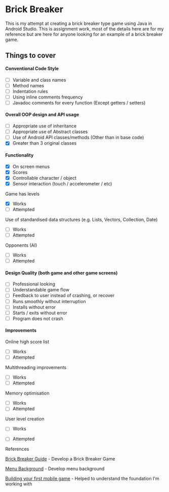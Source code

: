 # Brick Breaker
This is my attempt at creating a brick breaker type game using Java in Android Studio. This is assignment work, most of the details here are for my reference but are here for anyone looking for an example of a brick breaker game.

## Things to cover

#### Conventional Code Style

- [ ] Variable and class names
- [ ] Method names
- [ ] Indentation rules
- [ ] Using inline comments frequency
- [ ] Javadoc comments for every function (Except getters / setters)

#### Overall OOP design and API usage

- [ ] Appropriate use of inheritance
- [ ] Appropriate use of Abstract classes
- [ ] Use of Android API classes/methods (Other than in base code)
- [x] Greater than 3 original classes

#### Functionality

- [x] On screen menus
- [x] Scores
- [x] Controllable character / object
- [x] Sensor interaction (touch / accelerometer / etc)

Game has levels

- [x] Works
- [ ] Attempted

Use of standardised data structures (e.g. Lists, Vectors, Collection, Date)

- [ ] Works
- [ ] Attempted

Opponents (AI)

- [ ] Works
- [ ] Attempted

#### Design Quality (both game and other game screens)

- [ ] Professional looking
- [ ] Understandable game flow
- [ ] Feedback to user instead of crashing, or recover
- [ ] Runs smoothly without interruption
- [ ] Installs without error
- [ ] Starts / exits without error
- [ ] Program does not crash

#### Improvements

Online high score list

- [ ] Works
- [ ] Attempted

Multithreading improvements

- [ ] Works
- [ ] Attempted

Memory optimisation

- [ ] Works
- [ ] Attempted

User level creation

- [ ] Works
- [ ] Attempted



References

[Brick Breaker Guide](https://www.youtube.com/watch?v=K9qMm3JbOH0&t=193s) - Develop a Brick Breaker Game

[Menu Background](https://codinginflow.com/tutorials/android/animated-gradient-background) - Develop menu background

[Building your first mobile game](http://www.reading.ac.uk/dcs-begin-programming.aspx) - Helped to understand the foundation I'm working with

